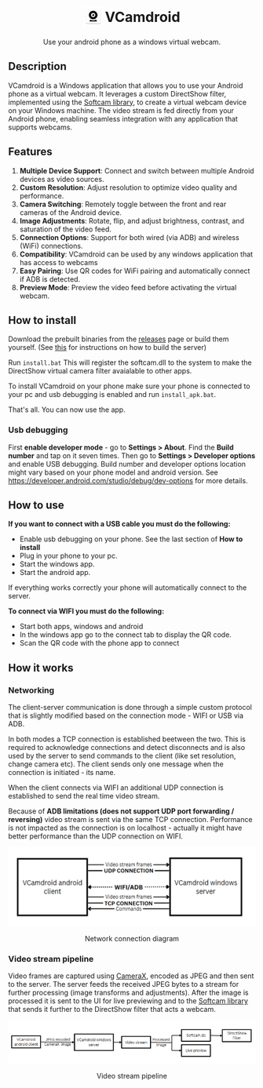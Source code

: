 <h1  align="center">
  <sub>
    <img src="imgs/icon2.png"  witdh=38  height=38></img>
  </sub>
  VCamdroid
</h1>

<p align="center">Use your android phone as a windows virtual webcam.</p>

## Description

VCamdroid is a Windows application that allows you to use your Android phone as a virtual webcam. It leverages a custom DirectShow filter, implemented using the [Softcam library](https://github.com/tshino/softcam), to create a virtual webcam device on your Windows machine. The video stream is fed directly from your Android phone, enabling seamless integration with any application that supports webcams.

## Features

1. **Multiple Device Support**: Connect and switch between multiple Android devices as video sources.
2. **Custom Resolution**: Adjust resolution to optimize video quality and performance.
3. **Camera Switching**: Remotely toggle between the front and rear cameras of the Android device.
4. **Image Adjustments**: Rotate, flip, and adjust brightness, contrast, and saturation of the video feed.
5. **Connection Options**: Support for both wired (via ADB) and wireless (WiFi) connections.
6. **Compatibility**: VCamdroid can be used by any windows application that has access to webcams
7. **Easy Pairing**: Use QR codes for WiFi pairing and automatically connect if ADB is detected.
8. **Preview Mode**: Preview the video feed before activating the virtual webcam.

## How to install
Download the prebuilt binaries from the [releases](https://github.com/darusc/VCamdroid/releases) page or build them yourself. (See [this](https://github.com/darusc/VCamdroid/blob/main/windows/README.md) for instructions on how to build the server)

Run ```install.bat``` This will register the softcam.dll to the system to make the DirectShow virtual camera filter avaialable to other apps.

To install VCamdroid on your phone make sure your phone is connected to your pc and usb debugging is enabled and run ```install_apk.bat```.

That's all. You can now use the app.

### Usb debugging

First **enable developer mode** - go to **Settings > About**. Find the **Build number** and tap on it seven times. 
  Then go to **Settings > Developer options** and enable USB debugging.
  Build number and developer options location might vary based on your phone model and android version. See https://developer.android.com/studio/debug/dev-options for more details.

## How to use
**If you want to connect with a USB cable you must do the following:**
- Enable usb debugging on your phone. See the last section of **How to install**
- Plug in your phone to your pc.
- Start the windows app.
- Start the android app.

If everything works correctly your phone will automatically connect to the server.

**To connect via WIFI you must do the following:**
- Start both apps, windows and android
- In the windows app go to the connect tab to display the QR code.
- Scan the QR code with the phone app to connect


## How it works

### Networking

The client-server communication is done through a simple custom protocol that is slightly modified based on the connection mode - WIFI or USB via ADB.

In both modes a TCP connection is established beetween the two. This is required to acknowledge connections and detect disconnects and is also used by the server to send commands to the client (like set resolution, change camera etc). The client sends only one message when the connection is initiated - its name.

When the client connects via WIFI an additional UDP connection is established to send the real time video stream. 

Because of **ADB limitations (does not support UDP port forwarding / reversing)** video stream is sent via the same TCP connection. Performance is not impacted as the connection is on localhost - actually it might have better performance than the UDP connection on WIFI.

<p align="center"><img src="imgs/network.png"/></p>
<p align="center">Network connection diagram</p>


### Video stream pipeline

Video frames are captured using [CameraX](https://developer.android.com/media/camera/camerax), encoded as JPEG and then sent to the server. The server feeds the received JPEG bytes to a stream for further processing (image transforms and adjustments). After the image is processed it is sent to the UI for live previewing and to the [Softcam library](https://github.com/tshino/softcam) that sends it further to the DirectShow filter that acts a webcam.

<p align="center"><img src="imgs/pipeline.png"/></p>
<p align="center">Video stream pipeline</p>
